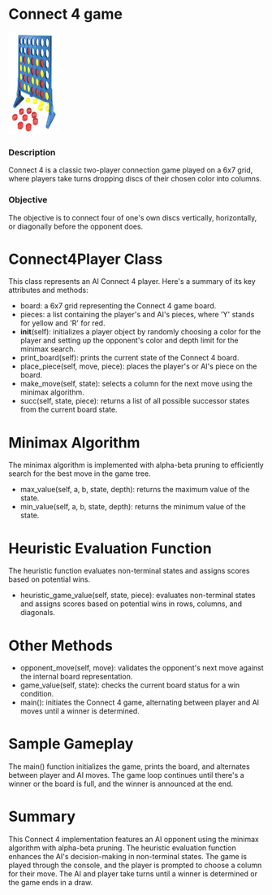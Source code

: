 # Connect 4 game
<img src="https://github.com/ikteng/connect-4-game/blob/main/connect_game_image.webp" alt="Connect 4 game image" style="width:100px;height:200px;">

### Description
Connect 4 is a classic two-player connection game played on a 6x7 grid, where players take turns dropping discs of their chosen color into columns. 

### Objective
The objective is to connect four of one's own discs vertically, horizontally, or diagonally before the opponent does.

# Connect4Player Class
This class represents an AI Connect 4 player. Here's a summary of its key attributes and methods:
- board: a 6x7 grid representing the Connect 4 game board.
- pieces: a list containing the player's and AI's pieces, where 'Y' stands for yellow and 'R' for red.
- __init__(self): initializes a player object by randomly choosing a color for the player and setting up the opponent's color and depth limit for the minimax search.
- print_board(self): prints the current state of the Connect 4 board.
- place_piece(self, move, piece): places the player's or AI's piece on the board.
- make_move(self, state): selects a column for the next move using the minimax algorithm.
- succ(self, state, piece): returns a list of all possible successor states from the current board state.

# Minimax Algorithm
The minimax algorithm is implemented with alpha-beta pruning to efficiently search for the best move in the game tree.
- max_value(self, a, b, state, depth): returns the maximum value of the state.
- min_value(self, a, b, state, depth): returns the minimum value of the state.

# Heuristic Evaluation Function
The heuristic function evaluates non-terminal states and assigns scores based on potential wins.
- heuristic_game_value(self, state, piece): evaluates non-terminal states and assigns scores based on potential wins in rows, columns, and diagonals.

# Other Methods
- opponent_move(self, move): validates the opponent's next move against the internal board representation.
- game_value(self, state): checks the current board status for a win condition.
- main(): initiates the Connect 4 game, alternating between player and AI moves until a winner is determined.

# Sample Gameplay
The main() function initializes the game, prints the board, and alternates between player and AI moves. The game loop continues until there's a winner or the board is full, and the winner is announced at the end.

# Summary
This Connect 4 implementation features an AI opponent using the minimax algorithm with alpha-beta pruning. 
The heuristic evaluation function enhances the AI's decision-making in non-terminal states. The game is played through the console, and the player is prompted to choose a column for their move. 
The AI and player take turns until a winner is determined or the game ends in a draw.
